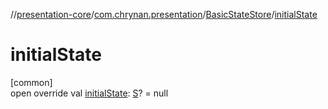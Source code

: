 //[presentation-core](../../../index.md)/[com.chrynan.presentation](../index.md)/[BasicStateStore](index.md)/[initialState](initial-state.md)

# initialState

[common]\
open override val [initialState](initial-state.md): [S](index.md)? = null
